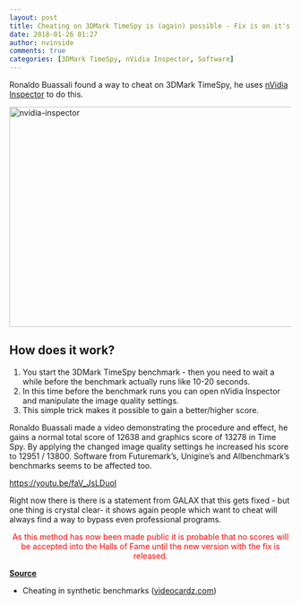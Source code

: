 ```yaml
---
layout: post
title: Cheating on 3DMark TimeSpy is (again) possible - Fix is on it's way
date: 2018-01-26 01:27
author: nvinside
comments: true
categories: [3DMark TimeSpy, nVidia Inspector, Software]
---
```

Ronaldo Buassali found a way to cheat on 3DMark TimeSpy, he uses <a href="http://www.guru3d.com/files-details/nvidia-inspector-download.html" target="_blank" rel="noopener">nVidia Inspector</a> to do this.

<img class="alignnone size-full wp-image-2277" src="https://chefkochblog.files.wordpress.com/2018/01/nvidia-inspector.png" alt="nvidia-inspector" width="725" height="393" />

<!--more-->

<h2>How does it work?</h2>

<ol>
    <li>You start the 3DMark TimeSpy benchmark - then you need to wait a while before the benchmark actually runs like 10-20 seconds.</li>
    <li>In this time before the benchmark runs you can open nVidia Inspector and manipulate the image quality settings.</li>
    <li>This simple trick makes it possible to gain a better/higher score.</li>
</ol>

Ronaldo Buassali made a video demonstrating the procedure and effect, he gains a normal total score of 12638 and graphics score of 13278 in Time Spy. By applying the changed image quality settings he increased his score to 12951 / 13800. Software from Futuremark’s, Unigine’s and Allbenchmark’s benchmarks seems to be affected too.

https://youtu.be/faV_JsLDuoI

Right now there is there is a statement from GALAX that this gets fixed - but one thing is crystal clear- it shows again people which want to cheat will always find a way to bypass even professional programs.

<p style="text-align:center;"><span style="color:#ff0000;">As this method has now been made public it is probable that no scores will be accepted into the Halls of Fame until the new version with the fix is released.</span></p>

<span style="text-decoration:underline;"><strong>Source</strong></span>

<ul>
    <li>Cheating in synthetic benchmarks (<a href="https://videocardz.com/74912/professional-overclocker-demonstrates-how-to-cheat-in-3dmark-timespy" target="_blank" rel="noopener">videocardz.com</a>)</li>
</ul>
